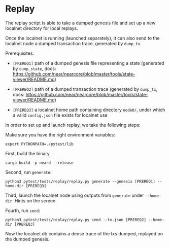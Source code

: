 # Replay

The replay script is able to take a dumped genesis file and set up a new localnet directory for local replays.

Once the localnet is running (launched separately), it can also send to the localnet node a dumped transaction trace, generated by `dump_tx`.

<!-- cspell:ignore PREREQ -->
Prerequisites:

* `[PREREQ1]` path of a dumped genesis file representing a state (generated by `dump_state`, docs: <https://github.com/near/nearcore/blob/master/tools/state-viewer/README.md>)

* `[PREREQ2]` path of a dumped transaction trace (generated by `dump_tx`, docs: <https://github.com/near/nearcore/blob/master/tools/state-viewer/README.md>)

* `[PREREQ3]` a localnet home path containing directory `node0/`, under which a valid `config.json` file exists for localnet use

In order to set up and launch replay, we take the following steps:

Make sure you have the right environment variables:

```shell
export PYTHONPATH=./pytest/lib
```

First, build the binary.

```shell
cargo build -p neard --release
```

Second, run `generate`:

```shell
python3 pytest/tests/replay/replay.py generate --genesis [PREREQ1] --home-dir [PREREQ3]
```

Third, launch the localnet node using outputs from `generate` under `--home-dir`. Hints on the screen.

Fourth, run `send`:

```shell
python3 pytest/tests/replay/replay.py send --tx-json [PREREQ2] --home-dir [PREREQ3]
```

Now the localnet db contains a dense trace of the txs dumped, replayed on the dumped genesis.
